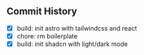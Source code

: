 ## Commit History

- [x] build: init astro with tailwindcss and react
- [x] chore: rm boilerplate
- [x] build: init shadcn with light/dark mode
